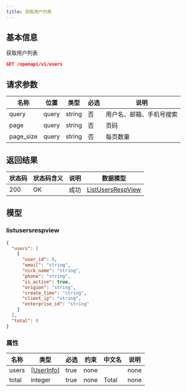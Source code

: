 ```yaml
---
title: 获取用户列表
---
```


## 基本信息

获取用户列表

```json title="请求路径"
GET /openapi/v1/users
```


## 请求参数

|名称|位置|类型|必选|说明|
|---|---|---|---|---|
|query|query|string| 否 |用户名、邮箱、手机号搜索|
|page|query|string| 否 |页码|
|page_size|query|string| 否 |每页数量|


## 返回结果

|状态码|状态码含义|说明|数据模型|
|---|---|---|---|
|200|OK|成功|[ListUsersRespView](#listusersrespview)|


## 模型

### listusersrespview

```json
{
  "users": [
    {
      "user_id": 0,
      "email": "string",
      "nick_name": "string",
      "phone": "string",
      "is_active": true,
      "origion": "string",
      "create_time": "string",
      "client_ip": "string",
      "enterprise_id": "string"
    }
  ],
  "total": 0
}

```

### 属性

|名称|类型|必选|约束|中文名|说明|
|---|---|---|---|---|---|
|users|[[UserInfo](api/user/getUserInfo#userinfo)]|true|none||none|
|total|integer|true|none|Total|none|
